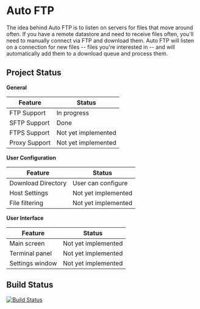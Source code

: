 Auto FTP
========

The idea behind Auto FTP is to listen on servers for files that move around often. If you have a remote datastore and need to receive files often, you'll need to manually connect via FTP and download them. Auto FTP will listen on a connection for new files -- files you're interested in -- and will automatically add them to a download queue and process them.

Project Status
--------------

**General**

|Feature|Status|
|-------|------|
|FTP Support|In progress|
|SFTP Support|Done|
|FTPS Support|Not yet implemented|
|Proxy Support|Not yet implemented|

**User Configuration**

|Feature|Status|
|-------|------|
|Download Directory|User can configure|
|Host Settings|Not yet implemented|
|File filtering|Not yet implemented|


**User Interface**

|Feature|Status|
|-------|------|
|Main screen|Not yet implemented|
|Terminal panel|Not yet implemented|
|Settings window|Not yet implemented|

Build Status
------------

[![Build Status](https://travis-ci.org/JAGFin1/auto-ftp.png?branch=master)](https://travis-ci.org/JAGFin1/auto-ftp)
